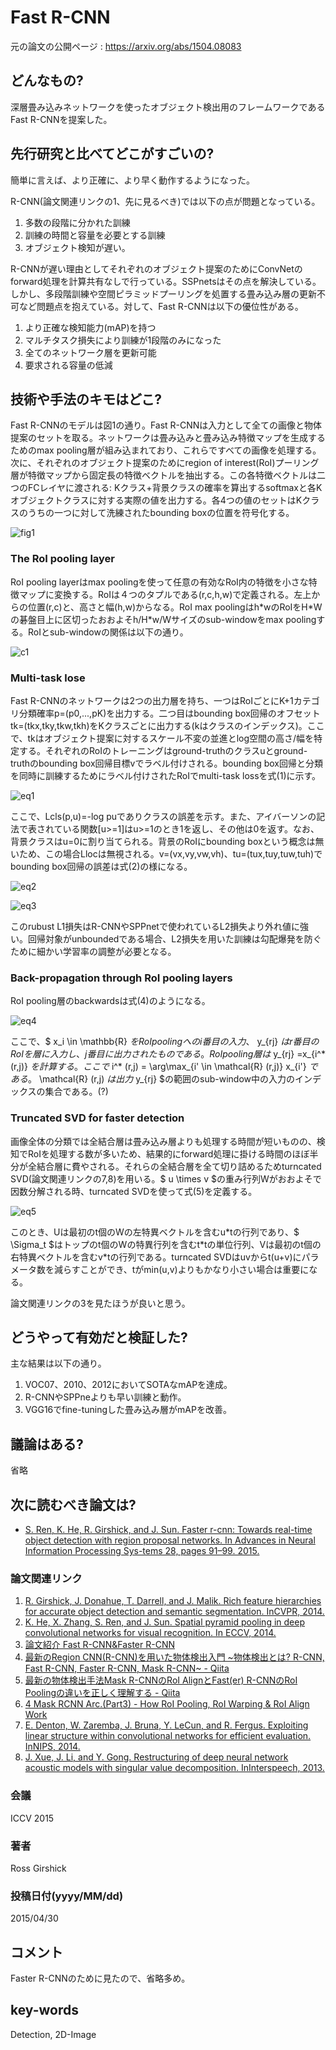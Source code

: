 # Fast R-CNN

元の論文の公開ページ : https://arxiv.org/abs/1504.08083

## どんなもの?
深層畳み込みネットワークを使ったオブジェクト検出用のフレームワークであるFast R-CNNを提案した。

## 先行研究と比べてどこがすごいの?
簡単に言えば、より正確に、より早く動作するようになった。

R-CNN(論文関連リンクの1、先に見るべき)では以下の点が問題となっている。

1. 多数の段階に分かれた訓練
2. 訓練の時間と容量を必要とする訓練
3. オブジェクト検知が遅い。

R-CNNが遅い理由としてそれぞれのオブジェクト提案のためにConvNetのforward処理を計算共有なしで行っている。SSPnetsはその点を解決している。しかし、多段階訓練や空間ピラミッドプーリングを処置する畳み込み層の更新不可など問題点を抱えている。対して、Fast R-CNNは以下の優位性がある。

1. より正確な検知能力(mAP)を持つ
2. マルチタスク損失により訓練が1段階のみになった
3. 全てのネットワーク層を更新可能
4. 要求される容量の低減

## 技術や手法のキモはどこ?
Fast R-CNNのモデルは図1の通り。Fast R-CNNは入力として全ての画像と物体提案のセットを取る。ネットワークは畳み込みと畳み込み特徴マップを生成するためのmax pooling層が組み込まれており、これらですべての画像を処理する。次に、それぞれのオブジェクト提案のためにregion of interest(RoI)プーリング層が特徴マップから固定長の特徴ベクトルを抽出する。この各特徴ベクトルは二つのFCレイヤに渡される: Kクラス+背景クラスの確率を算出するsoftmaxと各Kオブジェクトクラスに対する実際の値を出力する。各4つの値のセットはKクラスのうちの一つに対して洗練されたbounding boxの位置を符号化する。

![fig1](img/FR/fig1.png)

### **The RoI pooling layer**
RoI pooling layerはmax poolingを使って任意の有効なRoI内の特徴を小さな特徴マップに変換する。RoIは４つのタプルである(r,c,h,w)で定義される。左上からの位置(r,c)と、高さと幅(h,w)からなる。RoI max poolingはh\*wのRoIをH\*Wの碁盤目上に区切ったおおよそh/H\*w/Wサイズのsub-windowをmax poolingする。RoIとsub-windowの関係は以下の通り。

![c1](img/FR/c1.png)

###  **Multi-task lose**
Fast R-CNNのネットワークは2つの出力層を持ち、一つはRoIごとにK+1カテゴリ分類確率p=(p0,...,pK)を出力する。二つ目はbounding box回帰のオフセットtk=(tkx,tky,tkw,tkh)をKクラスごとに出力する(kはクラスのインデックス)。ここで、tkはオブジェクト提案に対するスケール不変の並進とlog空間の高さ/幅を特定する。それぞれのRoIのトレーニングはground-truthのクラスuとground-truthのbounding box回帰目標vでラベル付けされる。bounding box回帰と分類を同時に訓練するためにラベル付けされたRoIでmulti-task lossを式(1)に示す。

![eq1](img/FR/eq1.png)

ここで、Lcls(p,u)=-log puでありクラスの誤差を示す。また、アイバーソンの記法で表されている関数\[u>=1\]はu>=1のとき1を返し、その他は0を返す。なお、背景クラスはu=0に割り当てられる。背景のRoIにbounding boxという概念は無いため、この場合Llocは無視される。v=(vx,vy,vw,vh)、tu=(tux,tuy,tuw,tuh)でbounding box回帰の誤差は式(2)の様になる。

![eq2](img/FR/eq2.png)

![eq3](img/FR/eq3.png)

このrubust L1損失はR-CNNやSPPnetで使われているL2損失より外れ値に強い。回帰対象がunboundedである場合、L2損失を用いた訓練は勾配爆発を防ぐために細かい学習率の調整が必要となる。

### **Back-propagation through RoI pooling layers**  
RoI pooling層のbackwardsは式(4)のようになる。

![eq4](img/FR/eq4.png)

ここで、$ x_i \in \mathbb{R} $をRoI poolingへのi番目の入力、$ y_{rj} $はr番目のRoIを層に入力し、j番目に出力されたものである。RoI pooling層は$ y_{rj} =x_{i^\*(r,j)} $を計算する。ここで$ i^\* (r,j) = \arg\max_{i' \in \mathcal{R} (r,j)} x_{i'} $である。$ \mathcal{R} (r,j) $は出力$ y_{rj} $の範囲のsub-window中の入力のインデックスの集合である。(?)

### **Truncated SVD for faster detection**
画像全体の分類では全結合層は畳み込み層よりも処理する時間が短いものの、検知でRoIを処理する数が多いため、結果的にforward処理に掛ける時間のほぼ半分が全結合層に費やされる。それらの全結合層を全て切り詰めるためturncated SVD(論文関連リンクの7,8)を用いる。$ u \times v $の重み行列Wがおおよそで因数分解される時、turncated SVDを使って式(5)を定義する。

![eq5](img/FR/eq5.png)

このとき、Uは最初のt個のWの左特異ベクトルを含むu\*tの行列であり、$ \Sigma_t $はトップのt個のWの特異行列を含むt\*tの単位行列、Vは最初のt個の右特異ベクトルを含むv\*tの行列である。turncated SVDはuvからt(u+v)にパラメータ数を減らすことができ、tがmin(u,v)よりもかなり小さい場合は重要になる。

論文関連リンクの3を見たほうが良いと思う。

## どうやって有効だと検証した?
主な結果は以下の通り。

1. VOC07、2010、2012においてSOTAなmAPを達成。
2. R-CNNやSPPneよりも早い訓練と動作。
3. VGG16でfine-tuningした畳み込み層がmAPを改善。

## 議論はある?
省略

## 次に読むべき論文は?
- [S. Ren, K. He, R. Girshick, and J. Sun. Faster r-cnn: Towards real-time object detection with region proposal networks. In Advances in Neural Information Processing Sys-tems 28, pages 91–99. 2015.](https://arxiv.org/abs/1506.01497)

### 論文関連リンク
1. [R. Girshick, J. Donahue, T. Darrell, and J. Malik. Rich feature hierarchies for accurate object detection and semantic segmentation. InCVPR, 2014.](https://arxiv.org/abs/1311.2524)
2. [K. He, X. Zhang, S. Ren, and J. Sun. Spatial pyramid pooling in deep convolutional networks for visual recognition. In ECCV, 2014.](https://arxiv.org/abs/1406.4729)
3. [論文紹介 Fast R-CNN&Faster R-CNN](https://www.slideshare.net/takashiabe338/fast-rcnnfaster-rcnn)
4. [最新のRegion CNN(R-CNN)を用いた物体検出入門 \~物体検出とは? R-CNN, Fast R-CNN, Faster R-CNN, Mask R-CNN\~ - Qiita](https://qiita.com/arutema47/items/8ff629a1516f7fd485f9)
5. [最新の物体検出手法Mask R-CNNのRoI AlignとFast(er) R-CNNのRoI Poolingの違いを正しく理解する - Qiita](https://qiita.com/yu4u/items/5cbe9db166a5d72f9eb8)
6. [4 Mask RCNN Arc.(Part3) - How RoI Pooling, RoI Warping & RoI Align Work](https://www.youtube.com/watch?v=XGi-Mz3do2s)
7. [E. Denton, W. Zaremba, J. Bruna, Y. LeCun, and R. Fergus. Exploiting linear structure within convolutional networks for efficient evaluation. InNIPS, 2014.](https://arxiv.org/abs/1404.0736)
8. [J. Xue, J. Li, and Y. Gong. Restructuring of deep neural network acoustic models with singular value decomposition. InInterspeech, 2013.](https://www.microsoft.com/en-us/research/wp-content/uploads/2013/01/svd_v2.pdf)

### 会議
ICCV 2015

### 著者
Ross Girshick

### 投稿日付(yyyy/MM/dd)
2015/04/30

## コメント
Faster R-CNNのために見たので、省略多め。

## key-words
Detection, 2D-Image